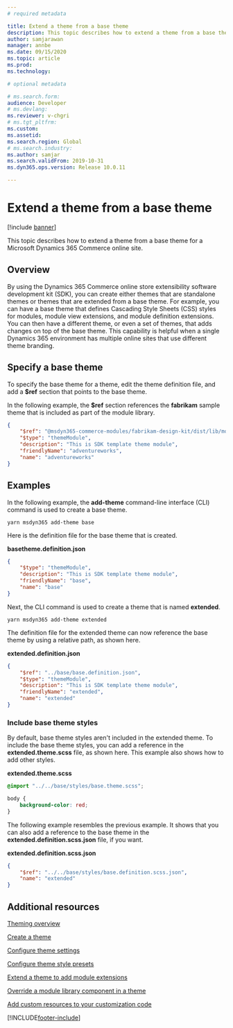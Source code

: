 ```yaml
---
# required metadata

title: Extend a theme from a base theme
description: This topic describes how to extend a theme from a base theme for a Microsoft Dynamics 365 Commerce online site. 
author: samjarawan
manager: annbe
ms.date: 09/15/2020
ms.topic: article
ms.prod: 
ms.technology: 

# optional metadata

# ms.search.form: 
audience: Developer
# ms.devlang: 
ms.reviewer: v-chgri
# ms.tgt_pltfrm: 
ms.custom: 
ms.assetid: 
ms.search.region: Global
# ms.search.industry: 
ms.author: samjar
ms.search.validFrom: 2019-10-31
ms.dyn365.ops.version: Release 10.0.11

---
```

# Extend a theme from a base theme

[!include [banner](../includes/banner.md)]

This topic describes how to extend a theme from a base theme for a Microsoft Dynamics 365 Commerce online site.

## Overview

By using the Dynamics 365 Commerce online store extensibility software development kit (SDK), you can create either themes that are standalone themes or themes that are extended from a base theme. For example, you can have a base theme that defines Cascading Style Sheets (CSS) styles for modules, module view extensions, and module definition extensions. You can then have a different theme, or even a set of themes, that adds changes on top of the base theme. This capability is helpful when a single Dynamics 365 environment has multiple online sites that use different theme branding.

## Specify a base theme

To specify the base theme for a theme, edit the theme definition file, and add a **$ref** section that points to the base theme.

In the following example, the **$ref** section references the **fabrikam** sample theme that is included as part of the module library.

```json
{
    "$ref": "@msdyn365-commerce-modules/fabrikam-design-kit/dist/lib/modules/fabrikam/fabrikam.definition.json",
    "$type": "themeModule",
    "description": "This is SDK template theme module",
    "friendlyName": "adventureworks",
    "name": "adventureworks"
}
```

## Examples

In the following example, the **add-theme** command-line interface (CLI) command is used to create a base theme.

```console
yarn msdyn365 add-theme base
```

Here is the definition file for the base theme that is created.

**basetheme.definition.json**

```json
{
    "$type": "themeModule",
    "description": "This is SDK template theme module",
    "friendlyName": "base",
    "name": "base"
}
```

Next, the CLI command is used to create a theme that is named **extended**.

```console
yarn msdyn365 add-theme extended
```

The definition file for the extended theme can now reference the base theme by using a relative path, as shown here.

**extended.definition.json**

```json
{
    "$ref": "../base/base.definition.json",
    "$type": "themeModule",
    "description": "This is SDK template theme module",
    "friendlyName": "extended",
    "name": "extended"
}
```

### Include base theme styles

By default, base theme styles aren't included in the extended theme. To include the base theme styles, you can add a reference in the **extended.theme.scss** file, as shown here. This example also shows how to add other styles.

**extended.theme.scss**

```scss
@import "../../base/styles/base.theme.scss";

body {
    background-color: red;
}
```

The following example resembles the previous example. It shows that you can also add a reference to the base theme in the **extended.definition.scss.json** file, if you want.

**extended.definition.scss.json**

```json
{
    "$ref": "../../base/styles/base.definition.scss.json",
    "name": "extended"
}
```

## Additional resources

[Theming overview](theming.md)

[Create a theme](create-theme.md)

[Configure theme settings](configure-theme-settings.md)

[Configure theme style presets](theme-style-presets.md)

[Extend a theme to add module extensions](theme-module-extensions.md)

[Override a module library component in a theme](override-theme-component.md)

[Add custom resources to your customization code](add-custom-resources.md)



[!INCLUDE[footer-include](../../includes/footer-banner.md)]